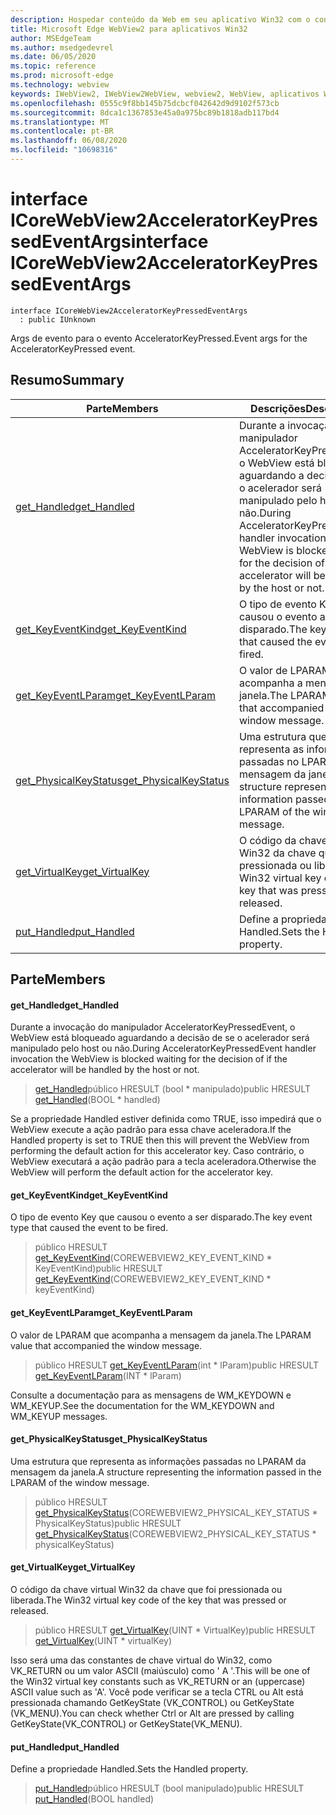 ```yaml
---
description: Hospedar conteúdo da Web em seu aplicativo Win32 com o controle WebView2 do Microsoft Edge
title: Microsoft Edge WebView2 para aplicativos Win32
author: MSEdgeTeam
ms.author: msedgedevrel
ms.date: 06/05/2020
ms.topic: reference
ms.prod: microsoft-edge
ms.technology: webview
keywords: IWebView2, IWebView2WebView, webview2, WebView, aplicativos Win32, Win32, Edge, ICoreWebView2, ICoreWebView2Controller, controle do navegador, HTML Edge
ms.openlocfilehash: 0555c9f8bb145b75dcbcf042642d9d9102f573cb
ms.sourcegitcommit: 8dca1c1367853e45a0a975bc89b1818adb117bd4
ms.translationtype: MT
ms.contentlocale: pt-BR
ms.lasthandoff: 06/08/2020
ms.locfileid: "10698316"
---
```

# <span data-ttu-id="66ed3-104">interface ICoreWebView2AcceleratorKeyPressedEventArgs</span><span class="sxs-lookup"><span data-stu-id="66ed3-104">interface ICoreWebView2AcceleratorKeyPressedEventArgs</span></span> 

```
interface ICoreWebView2AcceleratorKeyPressedEventArgs
  : public IUnknown
```

<span data-ttu-id="66ed3-105">Args de evento para o evento AcceleratorKeyPressed.</span><span class="sxs-lookup"><span data-stu-id="66ed3-105">Event args for the AcceleratorKeyPressed event.</span></span>

## <span data-ttu-id="66ed3-106">Resumo</span><span class="sxs-lookup"><span data-stu-id="66ed3-106">Summary</span></span>

 <span data-ttu-id="66ed3-107">Parte</span><span class="sxs-lookup"><span data-stu-id="66ed3-107">Members</span></span>                        | <span data-ttu-id="66ed3-108">Descrições</span><span class="sxs-lookup"><span data-stu-id="66ed3-108">Descriptions</span></span>
--------------------------------|---------------------------------------------
[<span data-ttu-id="66ed3-109">get_Handled</span><span class="sxs-lookup"><span data-stu-id="66ed3-109">get_Handled</span></span>](#get_handled) | <span data-ttu-id="66ed3-110">Durante a invocação do manipulador AcceleratorKeyPressedEvent, o WebView está bloqueado aguardando a decisão de se o acelerador será manipulado pelo host ou não.</span><span class="sxs-lookup"><span data-stu-id="66ed3-110">During AcceleratorKeyPressedEvent handler invocation the WebView is blocked waiting for the decision of if the accelerator will be handled by the host or not.</span></span>
[<span data-ttu-id="66ed3-111">get_KeyEventKind</span><span class="sxs-lookup"><span data-stu-id="66ed3-111">get_KeyEventKind</span></span>](#get_keyeventkind) | <span data-ttu-id="66ed3-112">O tipo de evento Key que causou o evento a ser disparado.</span><span class="sxs-lookup"><span data-stu-id="66ed3-112">The key event type that caused the event to be fired.</span></span>
[<span data-ttu-id="66ed3-113">get_KeyEventLParam</span><span class="sxs-lookup"><span data-stu-id="66ed3-113">get_KeyEventLParam</span></span>](#get_keyeventlparam) | <span data-ttu-id="66ed3-114">O valor de LPARAM que acompanha a mensagem da janela.</span><span class="sxs-lookup"><span data-stu-id="66ed3-114">The LPARAM value that accompanied the window message.</span></span>
[<span data-ttu-id="66ed3-115">get_PhysicalKeyStatus</span><span class="sxs-lookup"><span data-stu-id="66ed3-115">get_PhysicalKeyStatus</span></span>](#get_physicalkeystatus) | <span data-ttu-id="66ed3-116">Uma estrutura que representa as informações passadas no LPARAM da mensagem da janela.</span><span class="sxs-lookup"><span data-stu-id="66ed3-116">A structure representing the information passed in the LPARAM of the window message.</span></span>
[<span data-ttu-id="66ed3-117">get_VirtualKey</span><span class="sxs-lookup"><span data-stu-id="66ed3-117">get_VirtualKey</span></span>](#get_virtualkey) | <span data-ttu-id="66ed3-118">O código da chave virtual Win32 da chave que foi pressionada ou liberada.</span><span class="sxs-lookup"><span data-stu-id="66ed3-118">The Win32 virtual key code of the key that was pressed or released.</span></span>
[<span data-ttu-id="66ed3-119">put_Handled</span><span class="sxs-lookup"><span data-stu-id="66ed3-119">put_Handled</span></span>](#put_handled) | <span data-ttu-id="66ed3-120">Define a propriedade Handled.</span><span class="sxs-lookup"><span data-stu-id="66ed3-120">Sets the Handled property.</span></span>

## <span data-ttu-id="66ed3-121">Parte</span><span class="sxs-lookup"><span data-stu-id="66ed3-121">Members</span></span>

#### <span data-ttu-id="66ed3-122">get_Handled</span><span class="sxs-lookup"><span data-stu-id="66ed3-122">get_Handled</span></span> 

<span data-ttu-id="66ed3-123">Durante a invocação do manipulador AcceleratorKeyPressedEvent, o WebView está bloqueado aguardando a decisão de se o acelerador será manipulado pelo host ou não.</span><span class="sxs-lookup"><span data-stu-id="66ed3-123">During AcceleratorKeyPressedEvent handler invocation the WebView is blocked waiting for the decision of if the accelerator will be handled by the host or not.</span></span>

> <span data-ttu-id="66ed3-124">[get_Handled](#get_handled)público HRESULT (bool \* manipulado)</span><span class="sxs-lookup"><span data-stu-id="66ed3-124">public HRESULT [get_Handled](#get_handled)(BOOL \* handled)</span></span>

<span data-ttu-id="66ed3-125">Se a propriedade Handled estiver definida como TRUE, isso impedirá que o WebView execute a ação padrão para essa chave aceleradora.</span><span class="sxs-lookup"><span data-stu-id="66ed3-125">If the Handled property is set to TRUE then this will prevent the WebView from performing the default action for this accelerator key.</span></span> <span data-ttu-id="66ed3-126">Caso contrário, o WebView executará a ação padrão para a tecla aceleradora.</span><span class="sxs-lookup"><span data-stu-id="66ed3-126">Otherwise the WebView will perform the default action for the accelerator key.</span></span>

#### <span data-ttu-id="66ed3-127">get_KeyEventKind</span><span class="sxs-lookup"><span data-stu-id="66ed3-127">get_KeyEventKind</span></span> 

<span data-ttu-id="66ed3-128">O tipo de evento Key que causou o evento a ser disparado.</span><span class="sxs-lookup"><span data-stu-id="66ed3-128">The key event type that caused the event to be fired.</span></span>

> <span data-ttu-id="66ed3-129">público HRESULT [get_KeyEventKind](#get_keyeventkind)(COREWEBVIEW2_KEY_EVENT_KIND \* KeyEventKind)</span><span class="sxs-lookup"><span data-stu-id="66ed3-129">public HRESULT [get_KeyEventKind](#get_keyeventkind)(COREWEBVIEW2_KEY_EVENT_KIND \* keyEventKind)</span></span>

#### <span data-ttu-id="66ed3-130">get_KeyEventLParam</span><span class="sxs-lookup"><span data-stu-id="66ed3-130">get_KeyEventLParam</span></span> 

<span data-ttu-id="66ed3-131">O valor de LPARAM que acompanha a mensagem da janela.</span><span class="sxs-lookup"><span data-stu-id="66ed3-131">The LPARAM value that accompanied the window message.</span></span>

> <span data-ttu-id="66ed3-132">público HRESULT [get_KeyEventLParam](#get_keyeventlparam)(int \* lParam)</span><span class="sxs-lookup"><span data-stu-id="66ed3-132">public HRESULT [get_KeyEventLParam](#get_keyeventlparam)(INT \* lParam)</span></span>

<span data-ttu-id="66ed3-133">Consulte a documentação para as mensagens de WM_KEYDOWN e WM_KEYUP.</span><span class="sxs-lookup"><span data-stu-id="66ed3-133">See the documentation for the WM_KEYDOWN and WM_KEYUP messages.</span></span>

#### <span data-ttu-id="66ed3-134">get_PhysicalKeyStatus</span><span class="sxs-lookup"><span data-stu-id="66ed3-134">get_PhysicalKeyStatus</span></span> 

<span data-ttu-id="66ed3-135">Uma estrutura que representa as informações passadas no LPARAM da mensagem da janela.</span><span class="sxs-lookup"><span data-stu-id="66ed3-135">A structure representing the information passed in the LPARAM of the window message.</span></span>

> <span data-ttu-id="66ed3-136">público HRESULT [get_PhysicalKeyStatus](#get_physicalkeystatus)(COREWEBVIEW2_PHYSICAL_KEY_STATUS \* PhysicalKeyStatus)</span><span class="sxs-lookup"><span data-stu-id="66ed3-136">public HRESULT [get_PhysicalKeyStatus](#get_physicalkeystatus)(COREWEBVIEW2_PHYSICAL_KEY_STATUS \* physicalKeyStatus)</span></span>

#### <span data-ttu-id="66ed3-137">get_VirtualKey</span><span class="sxs-lookup"><span data-stu-id="66ed3-137">get_VirtualKey</span></span> 

<span data-ttu-id="66ed3-138">O código da chave virtual Win32 da chave que foi pressionada ou liberada.</span><span class="sxs-lookup"><span data-stu-id="66ed3-138">The Win32 virtual key code of the key that was pressed or released.</span></span>

> <span data-ttu-id="66ed3-139">público HRESULT [get_VirtualKey](#get_virtualkey)(UINT \* VirtualKey)</span><span class="sxs-lookup"><span data-stu-id="66ed3-139">public HRESULT [get_VirtualKey](#get_virtualkey)(UINT \* virtualKey)</span></span>

<span data-ttu-id="66ed3-140">Isso será uma das constantes de chave virtual do Win32, como VK_RETURN ou um valor ASCII (maiúsculo) como ' A '.</span><span class="sxs-lookup"><span data-stu-id="66ed3-140">This will be one of the Win32 virtual key constants such as VK_RETURN or an (uppercase) ASCII value such as 'A'.</span></span> <span data-ttu-id="66ed3-141">Você pode verificar se a tecla CTRL ou Alt está pressionada chamando GetKeyState (VK_CONTROL) ou GetKeyState (VK_MENU).</span><span class="sxs-lookup"><span data-stu-id="66ed3-141">You can check whether Ctrl or Alt are pressed by calling GetKeyState(VK_CONTROL) or GetKeyState(VK_MENU).</span></span>

#### <span data-ttu-id="66ed3-142">put_Handled</span><span class="sxs-lookup"><span data-stu-id="66ed3-142">put_Handled</span></span> 

<span data-ttu-id="66ed3-143">Define a propriedade Handled.</span><span class="sxs-lookup"><span data-stu-id="66ed3-143">Sets the Handled property.</span></span>

> <span data-ttu-id="66ed3-144">[put_Handled](#put_handled)público HRESULT (bool manipulado)</span><span class="sxs-lookup"><span data-stu-id="66ed3-144">public HRESULT [put_Handled](#put_handled)(BOOL handled)</span></span>

